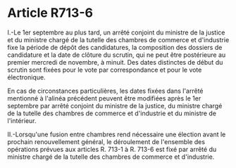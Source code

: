 # Article R713-6

<p>I.-Le 1er septembre au plus tard, un arrêté conjoint du ministre de la justice et du ministre chargé de la tutelle des chambres de commerce et d'industrie fixe la période de dépôt des candidatures, la composition des dossiers de candidature et la date de clôture du scrutin, qui ne peut être postérieure au premier mercredi de novembre, à minuit. Des dates distinctes de début du scrutin sont fixées pour le vote par correspondance et pour le vote électronique. </p><p>En cas de circonstances particulières, les dates fixées dans l'arrêté mentionné à l'alinéa précédent peuvent être modifiées après le 1er septembre par arrêté conjoint du ministre de la justice, du ministre chargé de la tutelle des chambres de commerce et d'industrie et du ministre de l'intérieur. </p><p>II.-Lorsqu'une fusion entre chambres rend nécessaire une élection avant le prochain renouvellement général, le déroulement de l'ensemble des opérations prévues aux articles R. 713-1 à R. 713-6 est fixé par arrêté du ministre chargé de la tutelle des chambres de commerce et d'industrie.</p>